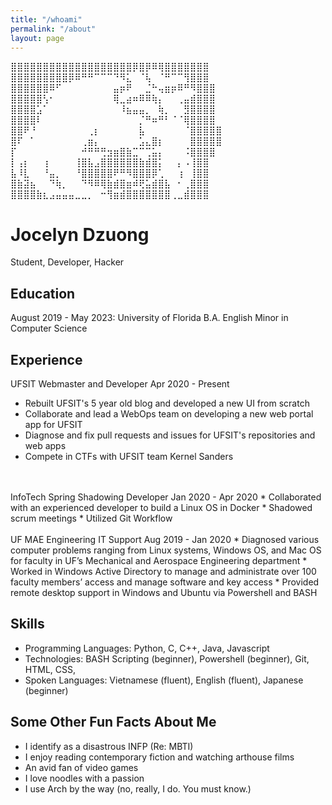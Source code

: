 ```yaml
---
title: "/whoami"
permalink: "/about"
layout: page
---
```


⣿⣿⣿⣿⣿⣿⣿⣿⣿⣿⣿⣿⣿⣿⣿⣿⣿⣿⣿⡿⣿⡿⠿⢿⣿⣿⣿⣿⣿⣿⣿
⣿⣿⣿⣿⣿⣿⣿⣿⣿⡿⠿⠛⠛⠉⠉⠉⠙⠻⣅⠀⠈⢧⠀⠈⠛⠉⠉⢻⣿⣿⣿
⣿⣿⣿⣿⣿⣿⠿⠋⠀⠀⠀⠀⠀⠀⠀⠀⣤⡶⠟⠀⠀⣈⠓⢤⣶⡶⠿⠛⠻⣿⣿⣿
⣿⣿⣿⣿⣿⢣⠂⠀⠀⠀⠀⠀⠀⠀⠀⠀⢿⣀⣴⠶⠿⠿⢷⡄⠀⠀⢀⣤⣾⣿⣿⣿
⣿⣿⣿⣿⣡⠁⠀⠀⠀⠀⠀⠀⠀⠀⠀⠀⠀⠸⣦⣤⣤⡀⠀⢷⡀⠀⠀⣻⣿⣿⣿⣿
⣿⣿⣿⣿⠇⠀⠀⠀⠀⠀⠀⠀⠀⠀⠀⠀⠀⠀⠀⠀⡈⠛⠶⠛⠃⠈⠈⢿⣿⣿⣿⣿
⣿⣿⠟⠘⠀⠀⠀⠀⠀⠀⠀⠀⢀⡆⠀⠀⠀⠀⠀⠀⣧⠀⠀⠀⠀⠀⠀⠈⣿⣿⣿⣿⣿
⣿⠏⠀⠁⠀⠀⠀⠀⠀⠀⠀⢀⣶⡄⠀⠀⠀⠀⠀⠀⣡⣄⣿⡆⠀⠀⠀⠀⣿⣿⣿⣿⣿
⡏⠀⠀⠀⠀⠀⠀⠀⠀⠀⠀⠚⠛⠛⢛⣲⣶⣿⣷⣉⠉⢉⣥⡄⠀⠀⠀⠨⣿⣿⣿⣿
⡇⢠⡆⠀⠀⢰⠀⠀⠀⠀⢸⣿⣧⣠⣿⣿⣿⣿⣿⣿⣷⣾⣿⡅⠀⠀⡄⠠⢸⣿⣿
⣧⠸⣇⠀⠀⠘⣤⡀⠀⠀⠘⣿⣿⣿⣿⣿⠟⠛⠻⣿⣿⣿⡿⢁⠀⠀⢰⠀⢸⣿⣿
⣿⣷⣽⣦⠀⠀⠙⢷⡀⠀⠀⠙⠻⠿⢿⣷⣾⣿⣶⠾⢟⣥⣾⣿⣧⠀⠂⢀⣿⣿⣿
⣿⣿⣿⣿⣷⣆⣠⣤⣤⣤⣀⣀⡀⠀⠒⢻⣶⣾⣿⣿⣿⣿⣿⣿⣿⢀⣀⣾⣿⣿⣿

# Jocelyn Dzuong
Student, Developer, Hacker

## Education
August 2019 - May 2023:
University of Florida
B.A. English
Minor in Computer Science

## Experience
UFSIT Webmaster and Developer
Apr 2020 - Present
* Rebuilt UFSIT's 5 year old blog and developed a new UI from scratch 
* Collaborate and lead a WebOps team on developing a new web portal app for UFSIT
* Diagnose and fix pull requests and issues for UFSIT's repositories and web apps 
* Compete in CTFs with UFSIT team Kernel Sanders 
<br/>
<br/>
InfoTech Spring Shadowing Developer 
Jan 2020 - Apr 2020
* Collaborated with an experienced developer to build a Linux OS in Docker
* Shadowed scrum meetings
* Utilized Git Workflow
<br/>
<br/>
UF MAE Engineering IT Support
Aug 2019 - Jan 2020
* Diagnosed various computer problems ranging from Linux systems, Windows OS, and Mac OS for faculty in UF’s Mechanical and Aerospace Engineering department
* Worked in Windows Active Directory to manage and administrate over 100 faculty members’ access and manage software  and key access
* Provided remote desktop support in Windows and Ubuntu via Powershell and BASH

## Skills
* Programming Languages: Python, C, C++, Java, Javascript
* Technologies: BASH Scripting (beginner), Powershell (beginner), Git, HTML, CSS,
* Spoken Languages: Vietnamese (fluent), English (fluent), Japanese (beginner)

## Some Other Fun Facts About Me
* I identify as a disastrous INFP (Re: MBTI)
* I enjoy reading contemporary fiction and watching arthouse films 
* An avid fan of video games
* I love noodles with a passion
* I use Arch by the way (no, really, I do. You must know.)



